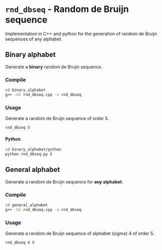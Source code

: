 # `rnd_dbseq` - Random de Bruijn sequence

Implementation in C++ and python for the generation of random de Bruijn
sequences of any alphabet.

## Binary alphabet

Generate a **binary** random de Bruijn sequence.

### Compile

```bash
cd binary_alphabet
g++ -O2 rnd_dbseq.cpp -o rnd_dbseq
```

### Usage

Generate a random de Bruijn sequence of order 5.

```bash
rnd_dbseq 5
```

#### Python 

```bash
cd binary_alphabet/python
python rnd_dbseq.py 5
```

## General alphabet

Generate a random de Bruijn sequence for **any alphabet**.

### Compile

```bash
cd general_alphabet
g++ -O2 rnd_dbseq.cpp -o rnd_dbseq
```
### Usage

Generate a random de Bruijn sequence of alphabet (sigma) 4 of order 5.
```bash
rnd_dbseq 4 5
```
